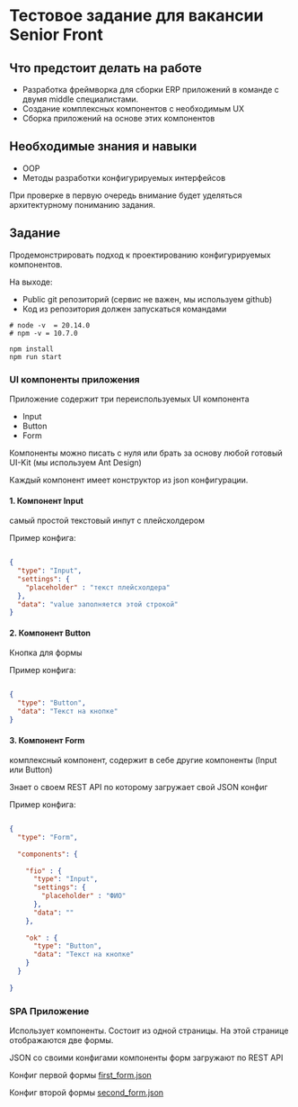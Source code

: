 # Тестовое задание для вакансии Senior Front

##  Что предстоит делать на работе

- Разработка фреймворка для сборки ERP приложений в команде с двумя middle специалистами.
- Создание комплексных компонентов с необходимым UX
- Сборка приложений на основе этих компонентов

## Необходимые знания и навыки

- OOP
- Методы разработки конфигурируемых интерфейсов

При проверке в первую очередь внимание будет уделяться архитектурному пониманию задания.

## Задание

Продемонстрировать подход к проектированию конфигурируемых компонентов.

На выходе: 
- Public git репозиторий (сервис не важен, мы используем github)
- Код из репозитория должен запускаться командами

```shell
# node -v  = 20.14.0
# npm -v = 10.7.0

npm install
npm run start
```


### UI компоненты приложения

Приложение содержит три переиспользуемых UI компонента
- Input
- Button
- Form 

Компоненты можно писать с нуля или брать за основу любой готовый UI-Kit (мы используем Ant Design)

Каждый компонент имеет конструктор из json конфигурации.


#### 1. Компонент Input

самый простой текстовый инпут с плейсхолдером

Пример конфига:
```json

{
  "type": "Input",
  "settings": {
    "placeholder" : "текст плейсхолдера"
  },
  "data": "value заполняется этой строкой"
}
```

#### 2. Компонент Button

Кнопка для формы

Пример конфига:
```json

{
  "type": "Button",
  "data": "Текст на кнопке"
}
```

#### 3. Компонент Form

комплексный компонент, содержит в себе другие компоненты (Input или Button)

Знает о своем REST API по которому загружает свой JSON конфиг 

Пример конфига:
```json 

{
  "type": "Form",
  
  "components": {
  
    "fio" : {
      "type": "Input",
      "settings": {
        "placeholder" : "ФИО"
      },
      "data": ""
    },
    
    "ok" : {
      "type": "Button",
      "data": "Текст на кнопке"
    }
  }
  
}

```


### SPA Приложение

Использует компоненты. Состоит из одной страницы. 
На этой странице отображаются две формы.

JSON со своими конфигами компоненты форм загружают по REST API 

Конфиг первой формы
[first_form.json](API%2Ffirst_form.json)

Конфиг второй формы
[second_form.json](API%2Fsecond_form.json) 